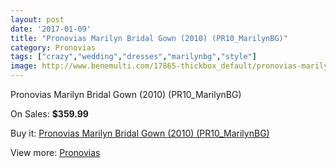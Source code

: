 ```yaml
---
layout: post
date: '2017-01-09'
title: "Pronovias Marilyn Bridal Gown (2010) (PR10_MarilynBG)"
category: Pronovias
tags: ["crazy","wedding","dresses","marilynbg","style"]
image: http://www.benemulti.com/17865-thickbox_default/pronovias-marilyn-bridal-gown-2010-pr10marilynbg.jpg
---
```

Pronovias Marilyn Bridal Gown (2010) (PR10_MarilynBG)

On Sales: **$359.99**
<a href="https://www.benemulti.com/en/pronovias/6779-pronovias-marilyn-bridal-gown-2010-pr10marilynbg.html"><amp-img layout="responsive" width="600" height="600" src="//www.benemulti.com/17865-thickbox_default/pronovias-marilyn-bridal-gown-2010-pr10marilynbg.jpg" alt="Pronovias Marilyn Bridal Gown (2010) (PR10_MarilynBG) 0" /></a>
<a href="https://www.benemulti.com/en/pronovias/6779-pronovias-marilyn-bridal-gown-2010-pr10marilynbg.html"><amp-img layout="responsive" width="600" height="600" src="//www.benemulti.com/17867-thickbox_default/pronovias-marilyn-bridal-gown-2010-pr10marilynbg.jpg" alt="Pronovias Marilyn Bridal Gown (2010) (PR10_MarilynBG) 1" /></a>
<a href="https://www.benemulti.com/en/pronovias/6779-pronovias-marilyn-bridal-gown-2010-pr10marilynbg.html"><amp-img layout="responsive" width="600" height="600" src="//www.benemulti.com/17866-thickbox_default/pronovias-marilyn-bridal-gown-2010-pr10marilynbg.jpg" alt="Pronovias Marilyn Bridal Gown (2010) (PR10_MarilynBG) 2" /></a>

Buy it: [Pronovias Marilyn Bridal Gown (2010) (PR10_MarilynBG)](https://www.benemulti.com/en/pronovias/6779-pronovias-marilyn-bridal-gown-2010-pr10marilynbg.html "Pronovias Marilyn Bridal Gown (2010) (PR10_MarilynBG)")

View more: [Pronovias](https://www.benemulti.com/en/55-pronovias "Pronovias")